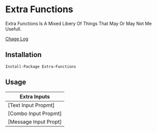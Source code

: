 # Extra Functions

Extra Functions Is A Mixed Libery Of Things That May Or May Not Me Usefull.

[Chage Log](ChangeLog.md)


## Installation
```
Install-Package Extra-Functions
```

## Usage

| Extra Inputs | 
| --- |
| [Text Input Propmt] |
| [Combo Input Propmt] |
| [Message Input Propt] |
